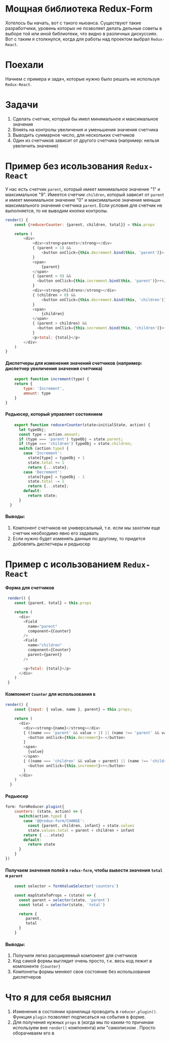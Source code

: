 # Мощная библиотека Redux-Form

Хотелось бы начать, вот с такого ньюанса. Существуют такие разработчики, уровень которых не позволяет делать дельные советы в выборе той или иной библиотеки, что видно в различных дискуссиях. Вот с таким я столкнулся, когда для работы над проектом выбрал `Redux-React`.

# Поехали

Начнем с примера и задач, которые нужно было решать не используя `Redux-React`.

# Задачи

 1. Сделать счетчик, который бы имел минимальное и максимальное значения
 2. Влиять на контролы увеличения и уменьшения значения счетчика
 3. Выводить суммарное число, для нескольких счетчиков
 4. Один из счетчиков зависит от другого счетчика (например: нельзя увеличить значение)

# Пример без исользования `Redux-React`

У нас есть счетчик `parent`, который имеет минимальное значение "1" и максимальное "9". Имеется счетчик `children`, который 
зависит от `parent` и имеет минимальное значение "0" и максимальное значение меньше максимального значения счетчика `parent`. Если условия для счетчик не выполняется, то не выводим кнопки контролы.

```javascript
render() {
   	const {reducerCounter: {parent, children, total}} = this.props

	return (
		<div>
			<div><strong>parents</strong></div>
			{ (parent > 1) &&
				<button onClick={this.decrement.bind(this, 'parent')}>-</button>
			}
			<span>
				{parent}
			</span>
			{ (parent < 9) &&
			  <button onClick={this.increment.bind(this, 'parent')}>+</button>
			}
			<div><strong>childrens</strong></div>
			{ (children > 0) &&
				<button onClick={this.decrement.bind(this, 'children')}>-</button>
			}
			<span>
				{children}
			</span>
			{ (parent > children) &&
			  <button onClick={this.increment.bind(this, 'children')}>+</button>
			}
			<p>total: {total}</p>
		</div>
	)
}
```

#### Диспетчеры для изменения значений счетчиков (например: диспетчер увеличения значения счетчика)
```javascript
	export function increment(type) {
	return {
		type: 'Increment',
		amount: type
	}
}
```

#### Редьюсер, который управляет состоянием
```javascript
	export function reducerCounter(state=initialState, action) {
	  let typeObj;
	  const type = action.amount;
	  if (type === 'parent') typeObj = state.parent;
	  if (type === 'children') typeObj = state.children;
	  switch (action.type) {
		case 'Increment':
		  state[type] = typeObj + 1
		  state.total += 1
		  return {...state};
		case 'Decrement':
		  state[type] = typeObj - 1
		  state.total -= 1
		  return {...state};
		default:
		  return state;
	  }
  }
```
#### Выводы:

1.	Компонент счетчиков не универсальный, т.е. если мы захотим еще счетчик необходимо явно его задавать
2.	Если нужно будет изменять данные по другому, то придется добовлять диспетчеры и редьюсер


# Пример c исользованием `Redux-React`

#### Форма для счетчиков
```javascript
 render() {
    const {parent, total} = this.props

    return (
      <div>
        <Field
          name="parent"
          component={Counter}
        />
        <Field
          name="children"
          component={Counter}
          parent={parent}
        />

        <p>Total: {total}</p>
      </div>
    )
 }
```

#### Компонент `Counter` для использования в <Field/>
```javascript
render() {
    const {input: { value, name }, parent} = this.props;

    return (
      <div>
        <div><strong>{name}</strong></div>
        { ((name === 'parent' && value > 1) || (name !== 'parent' && value !== 0)) &&
          <button onClick={this.decrement}>-</button>
        }
        <span>
          {value}
        </span>
        { ((name === 'children' && value < parent) || (name !== 'children' && value !== 9)) &&
          <button onClick={this.increment}>+</button>
        }
      </div>
    )
  }
```

#### Редьюсер
```javascript
form: formReducer.plugin({
	counters: (state, action) => {
	  switch(action.type) {
		case '@@redux-form/CHANGE':
		  const {parent, children, infant} = state.values
		  state.values.total = parent + children + infant
		return { ...state}
		default:
		  return state
	  }
	}
})
```

#### Получаем значения полей в `redux-form`, чтобы вывести значения `total` и `parent`
```javascript
	const selector = formValueSelector('counters')

	const mapStateToProps = (state) => {
	  const parent = selector(state, 'parent')
	  const total = selector(state, 'total')

	  return {
		 parent,
		 total
	  }
	}
```

#### Выводы:

1. Получили легко расширяемый компонент для счетчиков
2. Код самой формы выглядит очень просто, т.к. весь код лежит в компоненте `{Counter}`
3. Компонеты формы меняют свое состояние без использования диспетчеров

# Что я для себя выяснил

 1. Изменения в состоянии хранилища проводить в `reducer.plugin()`. Функция `plugin` позволяет подписаться на события в форме.
 2. Для получения нужных `props` в <Field/>(когда мы по каким-то причинам используем вне `render()` компонента) или "самописном . Просто оборачиваем его в <FormSection name="">
